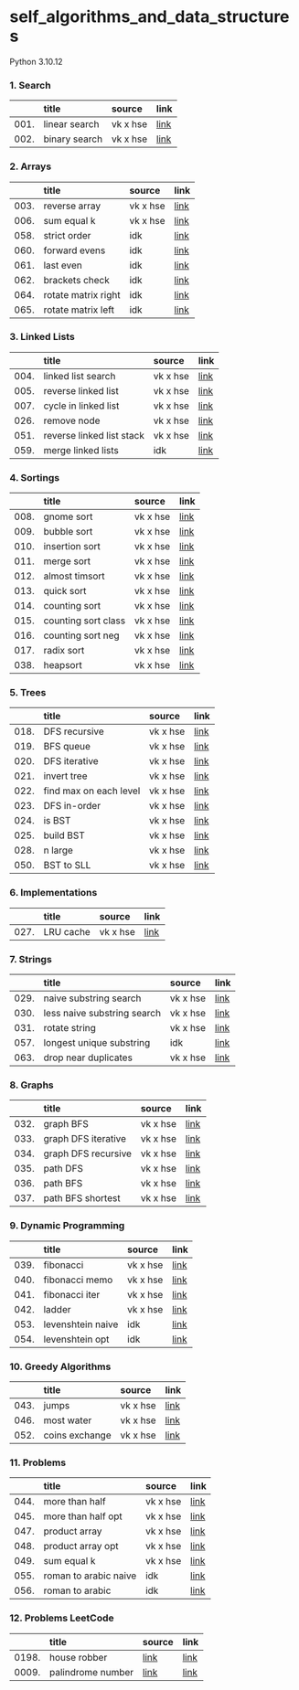 # self_algorithms_and_data_structures
Python 3.10.12

### 1. Search
|      | title | source | link |
| :--- | :---- | :----- | :--- |
| 001. | linear search | vk x hse | [link](https://github.com/evgenydarkhanov/self_algorithms_and_data_structures/blob/main/01_search/001_linear_search.py) |
| 002. | binary search | vk x hse | [link](https://github.com/evgenydarkhanov/self_algorithms_and_data_structures/blob/main/01_search/002_binary_search.py) |

### 2. Arrays
|      | title | source | link |
| :--- | :---- | :----- | :--- |
| 003. | reverse array | vk x hse | [link](https://github.com/evgenydarkhanov/self_algorithms_and_data_structures/blob/main/02_arrays/003_reverse_array.py) |
| 006. | sum equal k | vk x hse | [link](https://github.com/evgenydarkhanov/self_algorithms_and_data_structures/blob/main/02_arrays/006_sum_equal_k.py) |
| 058. | strict order | idk | [link](https://github.com/evgenydarkhanov/self_algorithms_and_data_structures/blob/main/02_arrays/058_strict_order.py) |
| 060. | forward evens | idk | [link](https://github.com/evgenydarkhanov/self_algorithms_and_data_structures/blob/main/02_arrays/060_forward_evens.py) |
| 061. | last even | idk | [link](https://github.com/evgenydarkhanov/self_algorithms_and_data_structures/blob/main/02_arrays/061_last_even.py) |
| 062. | brackets check | idk | [link](https://github.com/evgenydarkhanov/self_algorithms_and_data_structures/blob/main/02_arrays/061_brackets_check.py) |
| 064. | rotate matrix right | idk | [link](https://github.com/evgenydarkhanov/self_algorithms_and_data_structures/blob/main/02_arrays/064_rotate_matrix_right.py) |
| 065. | rotate matrix left | idk | [link](https://github.com/evgenydarkhanov/self_algorithms_and_data_structures/blob/main/02_arrays/065_rotate_matrix_left.py) |

### 3. Linked Lists
|      | title | source | link |
| :--- | :---- | :----- | :--- |
| 004. | linked list search | vk x hse | [link](https://github.com/evgenydarkhanov/self_algorithms_and_data_structures/blob/main/03_linked_lists/004_linked_list_search.py) |
| 005. | reverse linked list | vk x hse | [link](https://github.com/evgenydarkhanov/self_algorithms_and_data_structures/blob/main/03_linked_lists/005_reverse_linked_list.py) |
| 007. | cycle in linked list | vk x hse | [link](https://github.com/evgenydarkhanov/self_algorithms_and_data_structures/blob/main/03_linked_lists/007_cycle_in_linked_list.py) |
| 026. | remove node | vk x hse | [link](https://github.com/evgenydarkhanov/self_algorithms_and_data_structures/blob/main/03_linked_lists/026_remove_node.py) |
| 051. | reverse linked list stack | vk x hse | [link](https://github.com/evgenydarkhanov/self_algorithms_and_data_structures/blob/main/03_linked_lists/051_reverse_linked_list_stack.py) |
| 059. | merge linked lists | idk | [link](https://github.com/evgenydarkhanov/self_algorithms_and_data_structures/blob/main/03_linked_lists/058_merge_linked_lists.py) |

### 4. Sortings
|      | title | source | link |
| :--- | :---- | :----- | :--- |
| 008. | gnome sort | vk x hse | [link](https://github.com/evgenydarkhanov/self_algorithms_and_data_structures/blob/main/04_sortings/008_gnome_sort.py) |
| 009. | bubble sort | vk x hse | [link](https://github.com/evgenydarkhanov/self_algorithms_and_data_structures/blob/main/04_sortings/009_bubble_sort.py) |
| 010. | insertion sort | vk x hse | [link](https://github.com/evgenydarkhanov/self_algorithms_and_data_structures/blob/main/04_sortings/010_insertion_sort.py) |
| 011. | merge sort | vk x hse | [link](https://github.com/evgenydarkhanov/self_algorithms_and_data_structures/blob/main/04_sortings/011_merge_sort.py) |
| 012. | almost timsort | vk x hse | [link](https://github.com/evgenydarkhanov/self_algorithms_and_data_structures/blob/main/04_sortings/012_almost_timsort.py) |
| 013. | quick sort | vk x hse | [link](https://github.com/evgenydarkhanov/self_algorithms_and_data_structures/blob/main/04_sortings/013_quick_sort.py) |
| 014. | counting sort | vk x hse | [link](https://github.com/evgenydarkhanov/self_algorithms_and_data_structures/blob/main/04_sortings/014_counting_sort.py) |
| 015. | counting sort class | vk x hse | [link](https://github.com/evgenydarkhanov/self_algorithms_and_data_structures/blob/main/04_sortings/015_counting_sort_class.py) |
| 016. | counting sort neg | vk x hse | [link](https://github.com/evgenydarkhanov/self_algorithms_and_data_structures/blob/main/04_sortings/016_counting_sort_neg.py) |
| 017. | radix sort | vk x hse | [link](https://github.com/evgenydarkhanov/self_algorithms_and_data_structures/blob/main/04_sortings/017_radix_sort.py) |
| 038. | heapsort | vk x hse | [link](https://github.com/evgenydarkhanov/self_algorithms_and_data_structures/blob/main/04_sortings/038_heapsort.py) |

### 5. Trees
|      | title | source | link |
| :--- | :---- | :----- | :--- |
| 018. | DFS recursive | vk x hse | [link](https://github.com/evgenydarkhanov/self_algorithms_and_data_structures/blob/main/05_trees/018_tree_search_dfs_rec.py) |
| 019. | BFS queue | vk x hse | [link](https://github.com/evgenydarkhanov/self_algorithms_and_data_structures/blob/main/05_trees/019_tree_search_bfs.py) |
| 020. | DFS iterative | vk x hse | [link](https://github.com/evgenydarkhanov/self_algorithms_and_data_structures/blob/main/05_trees/020_tree_search_dfs_iter.py) |
| 021. | invert tree | vk x hse | [link](https://github.com/evgenydarkhanov/self_algorithms_and_data_structures/blob/main/05_trees/021_invert_tree.py) |
| 022. | find max on each level | vk x hse | [link](https://github.com/evgenydarkhanov/self_algorithms_and_data_structures/blob/main/05_trees/022_find_max_level.py) |
| 023. | DFS in-order | vk x hse | [link](https://github.com/evgenydarkhanov/self_algorithms_and_data_structures/blob/main/05_trees/023_tree_traverse_dfs_in_order.py) |
| 024. | is BST | vk x hse | [link](https://github.com/evgenydarkhanov/self_algorithms_and_data_structures/blob/main/05_trees/024_is_bst.py) |
| 025. | build BST | vk x hse | [link](https://github.com/evgenydarkhanov/self_algorithms_and_data_structures/blob/main/05_trees/025_build_bst.py) |
| 028. | n large | vk x hse | [link](https://github.com/evgenydarkhanov/self_algorithms_and_data_structures/blob/main/05_trees/028_n_max.py) |
| 050. | BST to SLL | vk x hse | [link](https://github.com/evgenydarkhanov/self_algorithms_and_data_structures/blob/main/05_trees/050_bst_to_sll.py) |

### 6. Implementations
|      | title | source | link |
| :--- | :---- | :----- | :--- |
| 027. | LRU cache | vk x hse | [link](https://github.com/evgenydarkhanov/self_algorithms_and_data_structures/blob/main/06_implementations/027_lru_cache.py) |

### 7. Strings
|      | title | source | link |
| :--- | :---- | :----- | :--- |
| 029. | naive substring search | vk x hse | [link](https://github.com/evgenydarkhanov/self_algorithms_and_data_structures/blob/main/07_strings/029_naive_substring_search.py) |
| 030. | less naive substring search | vk x hse | [link](https://github.com/evgenydarkhanov/self_algorithms_and_data_structures/blob/main/07_strings/030_less_naive_substring_search.py) |
| 031. | rotate string | vk x hse | [link](https://github.com/evgenydarkhanov/self_algorithms_and_data_structures/blob/main/07_strings/031_rotate_string.py) |
| 057. | longest unique substring | idk | [link](https://github.com/evgenydarkhanov/self_algorithms_and_data_structures/blob/main/07_strings/058_longest_unique_substring.py) |
| 063. | drop near duplicates | vk x hse | [link](https://github.com/evgenydarkhanov/self_algorithms_and_data_structures/blob/main/07_strings/063_drop_near_duplicates.py) |

### 8. Graphs
|      | title | source | link |
| :--- | :---- | :----- | :--- |
| 032. | graph BFS | vk x hse | [link](https://github.com/evgenydarkhanov/self_algorithms_and_data_structures/blob/main/08_graphs/032_graph_bfs.py) |
| 033. | graph DFS iterative | vk x hse | [link](https://github.com/evgenydarkhanov/self_algorithms_and_data_structures/blob/main/08_graphs/033_graph_dfs_iterative.py) |
| 034. | graph DFS recursive | vk x hse | [link](https://github.com/evgenydarkhanov/self_algorithms_and_data_structures/blob/main/08_graphs/034_graph_dfs_recursive.py) |
| 035. | path DFS | vk x hse | [link](https://github.com/evgenydarkhanov/self_algorithms_and_data_structures/blob/main/08_graphs/035_path_dfs.py) |
| 036. | path BFS | vk x hse | [link](https://github.com/evgenydarkhanov/self_algorithms_and_data_structures/blob/main/08_graphs/036_path_bfs.py) |
| 037. | path BFS shortest | vk x hse | [link](https://github.com/evgenydarkhanov/self_algorithms_and_data_structures/blob/main/08_graphs/037_path_bfs_shortest.py) |

### 9. Dynamic Programming
|      | title | source | link |
| :--- | :---- | :----- | :--- |
| 039. | fibonacci | vk x hse | [link](https://github.com/evgenydarkhanov/self_algorithms_and_data_structures/blob/main/09_dynamic/039_fibonacci.py) |
| 040. | fibonacci memo | vk x hse | [link](https://github.com/evgenydarkhanov/self_algorithms_and_data_structures/blob/main/09_dynamic/040_fibonacci_memo.py) |
| 041. | fibonacci iter | vk x hse | [link](https://github.com/evgenydarkhanov/self_algorithms_and_data_structures/blob/main/09_dynamic/041_fibonacci_iter.py) |
| 042. | ladder | vk x hse | [link](https://github.com/evgenydarkhanov/self_algorithms_and_data_structures/blob/main/09_dynamic/042_ladder.py) |
| 053. | levenshtein naive | idk | [link](https://github.com/evgenydarkhanov/self_algorithms_and_data_structures/blob/main/09_dynamic/053_levenshtein_naive.py) |
| 054. | levenshtein opt | idk | [link](https://github.com/evgenydarkhanov/self_algorithms_and_data_structures/blob/main/09_dynamic/054_levenshtein_opt.py) |

### 10. Greedy Algorithms
|      | title | source | link |
| :--- | :---- | :----- | :--- |
| 043. | jumps | vk x hse | [link](https://github.com/evgenydarkhanov/self_algorithms_and_data_structures/blob/main/10_greedy/043_jumps.py) |
| 046. | most water | vk x hse | [link](https://github.com/evgenydarkhanov/self_algorithms_and_data_structures/blob/main/10_greedy/046_container_with_most_water.py) |
| 052. | coins exchange | vk x hse | [link](https://github.com/evgenydarkhanov/self_algorithms_and_data_structures/blob/main/10_greedy/052_coins_exchange.py) |

### 11. Problems
|      | title | source | link |
| :--- | :---- | :----- | :--- |
| 044. | more than half | vk x hse | [link](https://github.com/evgenydarkhanov/self_algorithms_and_data_structures/blob/main/11_problems/044_more_than_half.py) |
| 045. | more than half opt | vk x hse | [link](https://github.com/evgenydarkhanov/self_algorithms_and_data_structures/blob/main/11_problems/045_more_than_half_opt.py) |
| 047. | product array | vk x hse | [link](https://github.com/evgenydarkhanov/self_algorithms_and_data_structures/blob/main/11_problems/047_product_array.py) |
| 048. | product array opt | vk x hse | [link](https://github.com/evgenydarkhanov/self_algorithms_and_data_structures/blob/main/11_problems/048_product_array_opt.py) |
| 049. | sum equal k | vk x hse | [link](https://github.com/evgenydarkhanov/self_algorithms_and_data_structures/blob/main/11_problems/049_sum_equal_k.py) |
| 055. | roman to arabic naive | idk | [link](https://github.com/evgenydarkhanov/self_algorithms_and_data_structures/blob/main/11_problems/055_roman_to_arabic_naive.py) |
| 056. | roman to arabic | idk | [link](https://github.com/evgenydarkhanov/self_algorithms_and_data_structures/blob/main/11_problems/056_roman_to_arabic.py) |

### 12. Problems LeetCode
|      | title | source | link |
| :--- | :---- | :----- | :--- |
| 0198. | house robber | [link](https://leetcode.com/problems/house-robber/description/) | [link](https://github.com/evgenydarkhanov/self_algorithms_and_data_structures/blob/main/12_problems_leetcode/0198_house_robber.py) |
| 0009. | palindrome number | [link](https://leetcode.com/problems/palindrome-number/description/) | [link](https://github.com/evgenydarkhanov/self_algorithms_and_data_structures/blob/main/12_problems_leetcode/0009_palindrome_number.py) |
